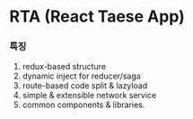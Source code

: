 # RTA (React Taese App)

### 특징
1. redux-based structure
2. dynamic inject for reducer/saga
4. route-based code split & lazyload
5. simple & extensible network service
6. common components & libraries.
